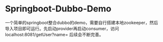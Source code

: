 # Springboot-Dubbo-Demo
一个简单的springboot整合dubbo的demo，需要自行搭建本地zookeeper，然后导入项目即可运行。先启动provider再启动consumer，访问localhost:8081/getUser?name= 后续会不断完善。
